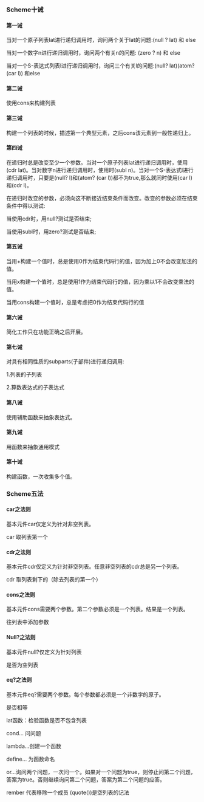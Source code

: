 ### Scheme十诫

#### 第一诫

当对一个原子列表lat进行递归调用时，询问两个关于lat的问题:(null ? lat) 和 else

当对一个数字n进行递归调用时，询问两个有关n的问题: (zero ? n) 和 else

当对一个S-表达式列表l进行递归调用时，询问三个有关l的问题:(null? lat)\(atom? (car l)) 和else

#### 第二诫

使用cons来构建列表

#### 第三诫

构建一个列表的时候，描述第一个典型元素，之后cons该元素到一般性递归上。

#### 第四诫

在递归时总是改变至少一个参数。当对一个原子列表lat进行递归调用时，使用(cdr lat)。当对数字n进行递归调用时，使用时(subl n)。当对一个S-表达式l进行递归调用时，只要是(null? l)和(atom? (car l))都不为true,那么就同时使用(car l)和(cdr l)。

在递归时改变的参数，必须向这不断接近结束条件而改变。改变的参数必须在结束条件中得以测试:

当使用cdr时，用null?测试是否结束;

当使用subl时，用zero?测试是否结束;

#### 第五诫

当用+构建一个值时，总是使用0作为结束代码行的值，因为加上0不会改变加法的值。

当用x构建一个值时，总是使用1作为结束代码行的值，因为乘以1不会改变乘法的值。

当用cons构建一个值时，总是考虑把0作为结束代码行的值

#### 第六诫

简化工作只在功能正确之后开展。

#### 第七诫

对具有相同性质的subparts(子部件)进行递归调用:

1.列表的子列表

2.算数表达式的子表达式

#### 第八诫

使用辅助函数来抽象表达式。

#### 第九诫

用函数来抽象通用模式

#### 第十诫

构建函数，一次收集多个值。

### Scheme五法

#### car之法则

基本元件car仅定义为针对非空列表。

car 取列表第一个

#### cdr之法则

基本元件cdr仅定义为针对非空列表。任意非空列表的cdr总是另一个列表。

cdr 取列表剩下的（除去列表的第一个）

#### cons之法则

基本元件cons需要两个参数。第二个参数必须是一个列表。结果是一个列表。

往列表中添加参数

#### Null?之法则

基本元件null?仅定义为针对列表

是否为空列表

#### eq?之法则

基本元件eq?需要两个参数。每个参数都必须是一个非数字的原子。

是否相等

lat函数：检验函数是否不包含列表

cond... 问问题

lambda...创建一个函数

define... 为函数命名

or...询问两个问题，一次问一个。如果对一个问题为true，则停止问第二个问题，答案为true。否则继续询问第二个问题，答案为第二个问题的应答。

rember 代表移除一个成员
(quote())是空列表的记法
